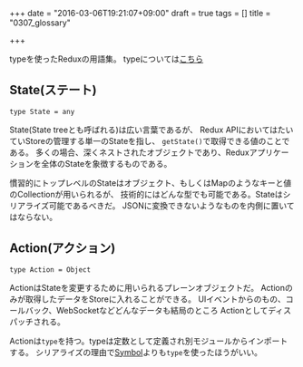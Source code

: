 +++
date = "2016-03-06T19:21:07+09:00"
draft = true
tags = []
title = "0307_glossary"

+++

typeを使ったReduxの用語集。
typeについては[こちら](http://flowtype.org/docs/quick-reference.html)

## State(ステート)

```
type State = any
```

State(State treeとも呼ばれる)は広い言葉であるが、
Redux APIにおいてはたいていStoreの管理する単一のStateを指し、
`getState()`で取得できる値のことである。
多くの場合、深くネストされたオブジェクトであり、Reduxアプリケーションを全体のStateを象徴するものである。

慣習的にトップレベルのStateはオブジェクト、もしくはMapのようなキーと値のCollectionが用いられるが、
技術的にはどんな型でも可能である。Stateはシリアライズ可能であるべきだ。
JSONに変換できないようなものを内側に置いてはならない。

## Action(アクション)

```
type Action = Object
```

ActionはStateを変更するために用いられるプレーンオブジェクトだ。
Actionのみが取得したデータをStoreに入れることができる。
UIイベントからのもの、コールバック、WebSocketなどどんなデータも結局のところ
Actionとしてディスパッチされる。

Actionは`type`を持つ。typeは定数として定義され別モジュールからインポートする。
シリアライズの理由で[Symbol](https://developer.mozilla.org/en/docs/Web/JavaScript/Reference/Global_Objects/Symbol)よりも`type`を使ったほうがいい。
